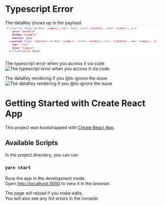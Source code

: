 # Typescript Error

The dataKey shows up in the payload
![The dataKey shows up in the payload](https://github.com/pgaret/recharts-legend-datakey/blob/main/static/console-log.png)

The typescript error when you access it via code
![The typescript error when you access it via code](https://github.com/pgaret/recharts-legend-key/blob/main/static/typescript-error.png?raw=true)

The dataKey rendering if you @ts-ignore the issue
![The dataKey rendering if you @ts-ignore the issue](https://github.com/pgaret/recharts-legend-key/blob/main/static/works-if-ts-ignore.png?raw=true)

# Getting Started with Create React App

This project was bootstrapped with [Create React App](https://github.com/facebook/create-react-app).

## Available Scripts

In the project directory, you can run:

### `yarn start`

Runs the app in the development mode.\
Open [http://localhost:3000](http://localhost:3000) to view it in the browser.

The page will reload if you make edits.\
You will also see any lint errors in the console.
